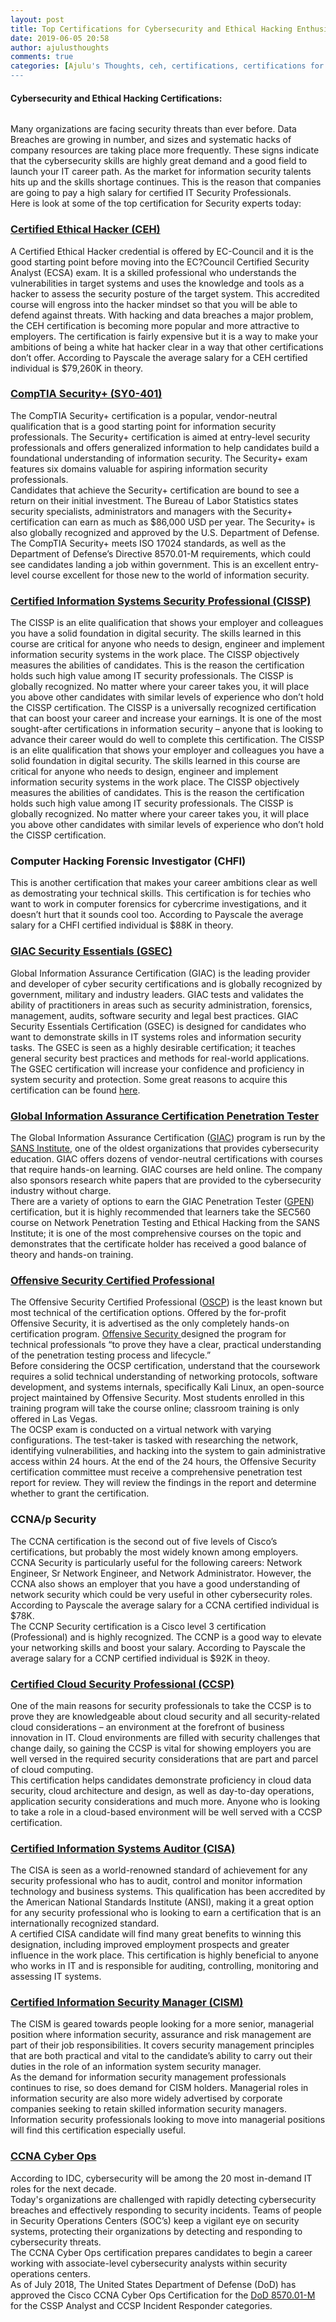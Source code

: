 ```yaml
---
layout: post
title: Top Certifications for Cybersecurity and Ethical Hacking Enthusiasts
date: 2019-06-05 20:58
author: ajulusthoughts
comments: true
categories: [Ajulu's Thoughts, ceh, certifications, certifications for cybersecurity, certifications for ethical hacking, certified ethical hacker, certified ethical hacking, certified information systems security professional, comptia seccurity, computer hacking forensic investigator, cyberops, cybersecurity, cybersecurity certifications, cyberspace, ethical hacking, ethical hacking certifications, get certified, giac security essentials, global information assuarance certification penetration tester, hacker, hackers, hacking, it pro, Kali linux, learn new skills, linux, offensive security certified professional, parrotos, pen tester, penetration tester, TECH &amp; CYBERSECURITY, top it certifications, white hat hackers]
---
```

<!-- wp:heading {"level":4} -->
<h4>Cybersecurity and Ethical Hacking Certifications:</h4>
<!-- /wp:heading -->

<!-- wp:image {"id":1849} -->
<figure class="wp-block-image"><img src="https://ajulusthoughts.files.wordpress.com/2019/06/hacker-certification-hacking-online-courses.jpg" alt="" class="wp-image-1849" /></figure>
<!-- /wp:image -->

<!-- wp:paragraph {"dropCap":true} -->
<p class="has-drop-cap">Many organizations are facing security threats than ever before. Data Breaches are growing in number, and sizes and systematic hacks of company resources are taking place more frequently. These signs indicate that the cybersecurity skills are highly great demand and a good field to launch your IT career path. As the market for information security talents hits up and the skills shortage continues. This is the reason that companies are going to pay a high salary for certified IT Security Professionals.<br>Here is look at some of the top certification for Security experts today:</p>
<!-- /wp:paragraph -->

<!-- wp:heading {"level":3} -->
<h3><a href="https://www.eccouncil.org/programs/certified-ethical-hacker-ceh/">Certified Ethical Hacker (CEH)</a></h3>
<!-- /wp:heading -->

<!-- wp:paragraph -->
<p>A Certified Ethical Hacker credential is offered by EC-Council and it is the good starting point before moving into the EC?Council Certified Security Analyst (ECSA) exam. It is a skilled professional who understands the vulnerabilities in target systems and uses the knowledge and tools as a hacker to assess the security posture of the target system. This accredited course will engross into the hacker mindset so that you will be able to defend against threats. With hacking and data breaches a major problem, the CEH certification is  becoming more popular and more attractive to employers. The  certification is fairly expensive but it is a way to make your ambitions  of being a white hat hacker  clear in a way that other certifications don’t offer. According to Payscale the average salary for a CEH certified individual is $79,260K in theory. </p>
<!-- /wp:paragraph -->

<!-- wp:heading {"level":3} -->
<h3><a href="https://certification.comptia.org/training">CompTIA Security+ (SY0-401)</a></h3>
<!-- /wp:heading -->

<!-- wp:paragraph -->
<p>The CompTIA Security+ certification is a popular, vendor-neutral  qualification that is a good starting point for information security  professionals. The Security+ certification is aimed at entry-level  security professionals and offers generalized information to help  candidates build a foundational understanding of information security.  The Security+ exam features six domains valuable for aspiring  information security professionals.<br>Candidates that achieve the Security+ certification are bound to see a  return on their initial investment. The Bureau of Labor Statistics  states security specialists, administrators and managers with the  Security+ certification can earn as much as $86,000 USD per year. The  Security+ is also globally recognized and approved by the U.S.  Department of Defense. The CompTIA Security+ meets ISO 17024 standards,  as well as the Department of Defense’s Directive 8570.01-M requirements,  which could see candidates landing a job within government. This is an  excellent entry-level course excellent for those new to the world of  information security. </p>
<!-- /wp:paragraph -->

<!-- wp:heading {"level":3} -->
<h3><a href="https://www.isc2.org/Certifications/CISSP/Prerequisite-Pathway">Certified Information Systems Security Professional (CISSP)</a></h3>
<!-- /wp:heading -->

<!-- wp:paragraph -->
<p>The CISSP is an elite qualification that shows your employer and  colleagues you have a solid foundation in digital security. The skills  learned in this course are critical for anyone who needs to design,  engineer and implement information security systems in the work place.  The CISSP objectively measures the abilities of candidates. This is the  reason the certification holds such high value among IT security  professionals. The CISSP is globally recognized. No matter where your career takes  you, it will place you above other candidates with similar levels of  experience who don’t hold the CISSP certification.  The CISSP is a universally recognized certification that can boost your  career and increase your earnings. It is one of the most sought-after  certifications in information security – anyone that is looking to  advance their career would do well to complete this certification. The CISSP is an elite qualification that shows your employer and  colleagues you have a solid foundation in digital security. The skills  learned in this course are critical for anyone who needs to design,  engineer and implement information security systems in the work place.  The CISSP objectively measures the abilities of candidates. This is the  reason the certification holds such high value among IT security  professionals. The CISSP is globally recognized. No matter where your career takes  you, it will place you above other candidates with similar levels of  experience who don’t hold the CISSP certification. </p>
<!-- /wp:paragraph -->

<!-- wp:heading {"level":3} -->
<h3><strong>Computer Hacking Forensic Investigator (CHFI)</strong></h3>
<!-- /wp:heading -->

<!-- wp:paragraph -->
<p> This is another certification that makes your career ambitions clear as  well as demostrating your technical skills. This certification is for  techies who want to work in computer forensics for cybercrime  investigations, and it doesn’t hurt that it sounds cool too. According  to Payscale the average salary for a CHFI certified individual is $88K in theory.</p>
<!-- /wp:paragraph -->

<!-- wp:heading {"level":3} -->
<h3><a href="https://www.giac.org/media/exams/prep-guide.pdf">GIAC Security Essentials (GSEC)</a></h3>
<!-- /wp:heading -->

<!-- wp:paragraph -->
<p>Global Information Assurance Certification (GIAC) is the leading  provider and developer of cyber security certifications and is globally  recognized by government, military and industry leaders. GIAC tests and  validates the ability of practitioners in areas such as security  administration, forensics, management, audits, software security and  legal best practices. GIAC Security Essentials Certification (GSEC) is designed for  candidates who want to demonstrate skills in IT systems roles and  information security tasks. The GSEC is seen as a highly desirable  certification; it teaches general security best practices and methods  for real-world applications.  The GSEC certification will increase your confidence and proficiency in  system security and protection. Some great reasons to acquire this  certification can be found <a href="https://www.giac.org/certifications/why-certify">here</a>. </p>
<!-- /wp:paragraph -->

<!-- wp:heading {"level":3} -->
<h3><a href="https://www.giac.org/certification/penetration-tester-gpen">Global Information Assurance Certification Penetration Tester</a></h3>
<!-- /wp:heading -->

<!-- wp:paragraph -->
<p>The Global Information Assurance Certification (<a rel="noreferrer noopener" href="https://www.giac.org/" target="_blank">GIAC</a>) program is run by the <a rel="noreferrer noopener" href="https://www.sans.org/" target="_blank">SANS Institute</a>,  one of the oldest organizations that provides cybersecurity education.  GIAC offers dozens of vendor-neutral certifications with courses that  require hands-on learning. GIAC courses are held online. The company  also sponsors research white papers that are provided to the  cybersecurity industry without charge.<br>There are a variety of options to earn the GIAC Penetration Tester (<a rel="noreferrer noopener" href="https://www.giac.org/certification/penetration-tester-gpen" target="_blank">GPEN</a>)  certification, but it is highly recommended that learners take the  SEC560 course on Network Penetration Testing and Ethical Hacking from  the SANS Institute; it is one of the most comprehensive courses on the  topic and demonstrates that the certificate holder has received a good  balance of theory and hands-on training.</p>
<!-- /wp:paragraph -->

<!-- wp:heading {"level":3} -->
<h3><a href="https://www.offensive-security.com/information-security-certifications/oscp-offensive-security-certified-professional/">Offensive Security Certified Professional</a></h3>
<!-- /wp:heading -->

<!-- wp:paragraph -->
<p>The Offensive Security Certified Professional (<a rel="noreferrer noopener" href="https://www.offensive-security.com/information-security-certifications/oscp-offensive-security-certified-professional/" target="_blank">OSCP</a>)  is the least known but most technical of the certification options.  Offered by the for-profit Offensive Security, it is advertised as the  only completely hands-on certification program. <a rel="noreferrer noopener" href="https://www.offensive-security.com/" target="_blank">Offensive Security </a>designed  the program for technical professionals “to prove they have a clear,  practical understanding of the penetration testing process and  lifecycle.” <br>Before considering the OCSP certification, understand that the  coursework requires a solid technical understanding of networking  protocols, software development, and systems internals, specifically  Kali Linux, an open-source project maintained by Offensive Security.  Most students enrolled in this training program will take the course  online; classroom training is only offered in Las Vegas. <br>The OCSP exam is conducted on a virtual network with varying  configurations. The test-taker is tasked with researching the network,  identifying vulnerabilities, and hacking into the system to gain  administrative access within 24 hours. At the end of the 24 hours, the  Offensive Security certification committee must receive a comprehensive  penetration test report for review. They will review the findings in the  report and determine whether to grant the certification. </p>
<!-- /wp:paragraph -->

<!-- wp:heading {"level":3} -->
<h3><strong>CCNA/p Security </strong></h3>
<!-- /wp:heading -->

<!-- wp:paragraph -->
<p>The CCNA certification is the second out of five levels of Cisco’s  certifications, but probably the most widely known among employers. CCNA  Security is particularly useful for the following careers: Network  Engineer, Sr Network Engineer, and Network Administrator. However, the  CCNA also shows an employer that you have a good understanding of  network security which could be very useful in other cybersecurity  roles. According to Payscale the average salary for a CCNA certified  individual is $78K.<br>The CCNP Security certification is a Cisco level 3 certification  (Professional) and is highly recognized. The CCNP is a good way to  elevate your networking skills and boost your salary. According to  Payscale the average salary for a CCNP certified individual is $92K in theoy. </p>
<!-- /wp:paragraph -->

<!-- wp:heading {"level":3} -->
<h3><a href="http://www.isc2.org/ccsp-cbk-references">Certified Cloud Security Professional (CCSP)</a></h3>
<!-- /wp:heading -->

<!-- wp:paragraph -->
<p>One of the main reasons for security professionals to take the CCSP  is to prove they are knowledgeable about cloud security and all  security-related cloud considerations – an environment at the forefront  of business innovation in IT. Cloud environments are filled with  security challenges that change daily, so gaining the CCSP is vital for  showing employers you are well versed in the required security  considerations that are part and parcel of cloud computing. <br>This certification helps candidates demonstrate proficiency in cloud  data security, cloud architecture and design, as well as day-to-day  operations, application security considerations and much more. Anyone  who is looking to take a role in a cloud-based environment will be well  served with a CCSP certification. </p>
<!-- /wp:paragraph -->

<!-- wp:heading {"level":3} -->
<h3><a href="http://www.isaca.org/Certification/CISA-Certified-Information-Systems-Auditor/November-December-Exam-Window-Information/Pages/default.aspx">Certified Information Systems Auditor (CISA)</a></h3>
<!-- /wp:heading -->

<!-- wp:paragraph -->
<p>The CISA is seen as a world-renowned standard of achievement for any  security professional who has to audit, control and monitor information  technology and business systems. This qualification has been accredited  by the American National Standards Institute (ANSI), making it a great  option for any security professional who is looking to earn a  certification that is an internationally recognized standard.<br> A certified CISA candidate will find many great benefits to winning this  designation, including improved employment prospects and greater  influence in the work place. This certification is highly beneficial to  anyone who works in IT and is responsible for auditing, controlling,  monitoring and assessing IT systems. </p>
<!-- /wp:paragraph -->

<!-- wp:heading {"level":3} -->
<h3><a href="http://www.isaca.org/Certification/CISM-Certified-Information-Security-Manager/November-December-Exam-Window-Information/Pages/default.aspx">Certified Information Security Manager (CISM)</a></h3>
<!-- /wp:heading -->

<!-- wp:paragraph -->
<p>The CISM is geared towards people looking for a more senior,  managerial position where information security, assurance and risk  management are part of their job responsibilities. It covers security  management principles that are both practical and vital to the  candidate’s ability to carry out their duties in the role of an  information system security manager.<br> As the demand for information security management professionals  continues to rise, so does demand for CISM holders. Managerial roles in  information security are also more widely advertised by corporate  companies seeking to retain skilled information security managers.  Information security professionals looking to move into managerial  positions will find this certification especially useful. </p>
<!-- /wp:paragraph -->

<!-- wp:heading {"level":3} -->
<h3 id="fw-pagetitle"><a href="https://www.cisco.com/c/en/us/training-events/training-certifications/certifications/associate/ccna-cyber-ops.html">CCNA Cyber Ops</a></h3>
<!-- /wp:heading -->

<!-- wp:paragraph -->
<p> According to IDC, cybersecurity will be among the 20 most in-demand IT roles for the next decade. <br>Today's organizations are challenged with rapidly detecting  cybersecurity breaches and effectively responding to security incidents.  Teams of people in Security Operations Centers (SOC’s) keep a vigilant  eye on security systems, protecting their organizations by detecting and  responding to cybersecurity threats.<br>The CCNA Cyber Ops certification prepares candidates to begin a  career working with associate-level cybersecurity analysts within  security operations centers.<br>As of July 2018, The United States Department of Defense (DoD) has approved the Cisco CCNA Cyber Ops Certification for the <a href="https://iase.disa.mil/iawip/Pages/iabaseline.aspx">DoD 8570.01-M</a> for the CSSP Analyst and CCSP Incident Responder categories.</p>
<!-- /wp:paragraph -->
